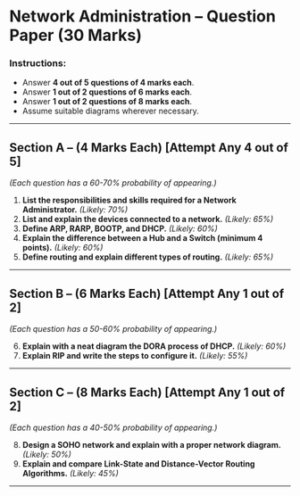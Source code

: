 # **Network Administration – Question Paper (30 Marks)**  

### **Instructions:**  
- Answer **4 out of 5 questions of 4 marks each**.  
- Answer **1 out of 2 questions of 6 marks each**.  
- Answer **1 out of 2 questions of 8 marks each**.  
- Assume suitable diagrams wherever necessary.  

---

## **Section A – (4 Marks Each) [Attempt Any 4 out of 5]**  
*(Each question has a 60-70% probability of appearing.)*  

1. **List the responsibilities and skills required for a Network Administrator.** *(Likely: 70%)*  
2. **List and explain the devices connected to a network.** *(Likely: 65%)*  
3. **Define ARP, RARP, BOOTP, and DHCP.** *(Likely: 60%)*  
4. **Explain the difference between a Hub and a Switch (minimum 4 points).** *(Likely: 60%)*  
5. **Define routing and explain different types of routing.** *(Likely: 65%)*  

---

## **Section B – (6 Marks Each) [Attempt Any 1 out of 2]**  
*(Each question has a 50-60% probability of appearing.)*  

6. **Explain with a neat diagram the DORA process of DHCP.** *(Likely: 60%)*  
7. **Explain RIP and write the steps to configure it.** *(Likely: 55%)*  

---

## **Section C – (8 Marks Each) [Attempt Any 1 out of 2]**  
*(Each question has a 40-50% probability of appearing.)*  

8. **Design a SOHO network and explain with a proper network diagram.** *(Likely: 50%)*  
9. **Explain and compare Link-State and Distance-Vector Routing Algorithms.** *(Likely: 45%)*  

---